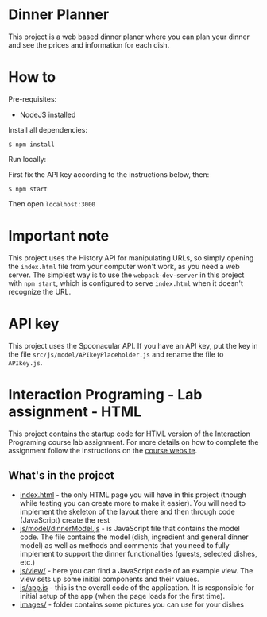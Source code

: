 # Dinner Planner
This project is a web based dinner planer where you can plan your dinner and see the prices and information for each dish.

# How to
Pre-requisites:

* NodeJS installed

Install all dependencies:

```
$ npm install
```

Run locally:

First fix the API key according to the instructions below, then:

```
$ npm start
```

Then open `localhost:3000`

# Important note

This project uses the History API for manipulating URLs, so simply opening the `index.html` file from your computer won't work, as you need a web server. The simplest way is to use the `webpack-dev-server` in this project with `npm start`, which is configured to serve `index.html` when it doesn't recognize the URL.

# API key

This project uses the Spoonacular API. If you have an API key, put the key in the file `src/js/model/APIkeyPlaceholder.js` and rename the file to `APIkey.js`.

Interaction Programing - Lab assignment - HTML
=================================================

This project contains the startup code for HTML version of the Interaction Programing course lab assignment. For more details on how to complete the assignment follow the instructions on the [course website](https://www.kth.se/social/course/DH2642).

What's in the project
-----

* [index.html](https://github.com/kth-csc-iprog/dinnerplanner-html/blob/master/index.html) - the only HTML page you will have in this project (though while testing you can create more to make it easier). You will need to implement the skeleton of the layout there and then through code (JavaScript) create the rest
* [js/model/dinnerModel.js](https://github.com/kth-csc-iprog/dinnerplanner-html/blob/master/js/model/dinnerModel.js) - is JavaScript file that contains the model code. The file contains the model (dish, ingredient and general dinner model) as well as methods and comments that you need to fully implement to support the dinner functionalities (guests, selected dishes, etc.)
* [js/view/](https://github.com/kth-csc-iprog/dinnerplanner-html/tree/master/js/view) - here you can find a JavaScript code of an example view. The view sets up some initial components and their values.
* [js/app.js](https://github.com/kth-csc-iprog/dinnerplanner-html/blob/master/js/app.js) - this is the overall code of the application. It is responsible for initial setup of the app (when the page loads for the first time).
* [images/](https://github.com/kth-csc-iprog/dinnerplanner-html/tree/master/images) - folder contains some pictures you can use for your dishes
